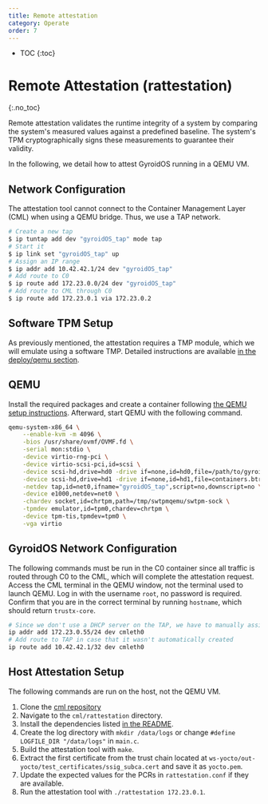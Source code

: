 ```yaml
---
title: Remote attestation
category: Operate
order: 7
---
```


- TOC
{:toc}

# Remote Attestation (rattestation)
{:.no_toc}

Remote attestation validates the runtime integrity of a system by comparing the system's measured values against a predefined baseline.
The system's TPM cryptographically signs these measurements to guarantee their validity.

In the following, we detail how to attest GyroidOS running in a QEMU VM.

## Network Configuration

The attestation tool cannot connect to the Container Management Layer (CML) when using a QEMU bridge.
Thus, we use a TAP network.

```bash
# Create a new tap
$ ip tuntap add dev "gyroidOS_tap" mode tap
# Start it
$ ip link set "gyroidOS_tap" up
# Assign an IP range
$ ip addr add 10.42.42.1/24 dev "gyroidOS_tap"
# Add route to C0
$ ip route add 172.23.0.0/24 dev "gyroidOS_tap"
# Add route to CML through C0
$ ip route add 172.23.0.1 via 172.23.0.2
```

## Software TPM Setup

As previously mentioned, the attestation requires a TMP module, which we will emulate using a software TMP.
Detailed instructions are available [in the deploy/qemu section](../deploy/qemu#use-tpm-emulation).

## QEMU

Install the required packages and create a container following [the QEMU setup instructions](../deploy/qemu).
Afterward, start QEMU with the following command.

```bash
qemu-system-x86_64 \
    --enable-kvm -m 4096 \
    -bios /usr/share/ovmf/OVMF.fd \
    -serial mon:stdio \
    -device virtio-rng-pci \
    -device virtio-scsi-pci,id=scsi \
    -device scsi-hd,drive=hd0 -drive if=none,id=hd0,file=/path/to/gyroidOS.img,format=raw \
    -device scsi-hd,drive=hd1 -drive if=none,id=hd1,file=containers.btrfs,format=raw \
    -netdev tap,id=net0,ifname="gyroidOS_tap",script=no,downscript=no \
    -device e1000,netdev=net0 \
    -chardev socket,id=chrtpm,path=/tmp/swtpmqemu/swtpm-sock \
    -tpmdev emulator,id=tpm0,chardev=chrtpm \
    -device tpm-tis,tpmdev=tpm0 \
    -vga virtio
```

## GyroidOS Network Configuration

The following commands must be run in the C0 container since all traffic is routed through C0 to the CML, which will complete the attestation request.
Access the CML terminal in the QEMU window, not the terminal used to launch QEMU.
Log in with the username `root`, no password is required.
Confirm that you are in the correct terminal by running `hostname`, which should return `trustx-core`.

```bash
# Since we don't use a DHCP server on the TAP, we have to manually assign an IP address
ip addr add 172.23.0.55/24 dev cmleth0
# Add route to TAP in case that it wasn't automatically created
ip route add 10.42.42.1/32 dev cmleth0
```


## Host Attestation Setup

The following commands are run on the host, not the QEMU VM.

1. Clone the [cml repository](https://github.com/gyroidos/cml/)
2. Navigate to the `cml/rattestation` directory.
3. Install the dependencies listed [in the README](https://github.com/glad-dev/cml/tree/kirkstone/rattestation#readme).
4. Create the log directory with `mkdir /data/logs` or change `#define LOGFILE_DIR "/data/logs"` in `main.c`.
5. Build the attestation tool with `make`.
6. Extract the first certificate from the trust chain located at `ws-yocto/out-yocto/test_certificates/ssig_subca.cert` and save it as `yocto.pem`.
7. Update the expected values for the PCRs in `rattestation.conf` if they are available.
8. Run the attestation tool with `./rattestation 172.23.0.1`.
